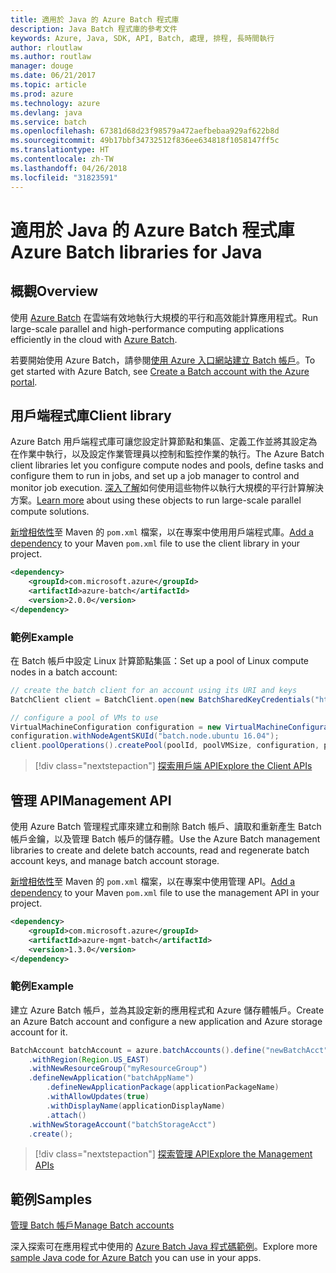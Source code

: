 ```yaml
---
title: 適用於 Java 的 Azure Batch 程式庫
description: Java Batch 程式庫的參考文件
keywords: Azure, Java, SDK, API, Batch, 處理, 排程, 長時間執行
author: rloutlaw
ms.author: routlaw
manager: douge
ms.date: 06/21/2017
ms.topic: article
ms.prod: azure
ms.technology: azure
ms.devlang: java
ms.service: batch
ms.openlocfilehash: 67381d68d23f98579a472aefbebaa929af622b8d
ms.sourcegitcommit: 49b17bbf34732512f836ee634818f1058147ff5c
ms.translationtype: HT
ms.contentlocale: zh-TW
ms.lasthandoff: 04/26/2018
ms.locfileid: "31823591"
---
```

# <a name="azure-batch-libraries-for-java"></a><span data-ttu-id="a47a7-104">適用於 Java 的 Azure Batch 程式庫</span><span class="sxs-lookup"><span data-stu-id="a47a7-104">Azure Batch libraries for Java</span></span>

## <a name="overview"></a><span data-ttu-id="a47a7-105">概觀</span><span class="sxs-lookup"><span data-stu-id="a47a7-105">Overview</span></span>

<span data-ttu-id="a47a7-106">使用 [Azure Batch](/azure/batch/batch-technical-overview) 在雲端有效地執行大規模的平行和高效能計算應用程式。</span><span class="sxs-lookup"><span data-stu-id="a47a7-106">Run large-scale parallel and high-performance computing applications efficiently in the cloud with [Azure Batch](/azure/batch/batch-technical-overview).</span></span>   

<span data-ttu-id="a47a7-107">若要開始使用 Azure Batch，請參閱[使用 Azure 入口網站建立 Batch 帳戶](/azure/batch/batch-account-create-portal)。</span><span class="sxs-lookup"><span data-stu-id="a47a7-107">To get started with Azure Batch, see [Create a Batch account with the Azure portal](/azure/batch/batch-account-create-portal).</span></span>

## <a name="client-library"></a><span data-ttu-id="a47a7-108">用戶端程式庫</span><span class="sxs-lookup"><span data-stu-id="a47a7-108">Client library</span></span>

<span data-ttu-id="a47a7-109">Azure Batch 用戶端程式庫可讓您設定計算節點和集區、定義工作並將其設定為在作業中執行，以及設定作業管理員以控制和監控作業的執行。</span><span class="sxs-lookup"><span data-stu-id="a47a7-109">The Azure Batch client libraries let you configure compute nodes and pools, define tasks and configure them to run in jobs, and set up a job manager to control and monitor job execution.</span></span> <span data-ttu-id="a47a7-110">[深入了解](/azure/batch/batch-api-basics)如何使用這些物件以執行大規模的平行計算解決方案。</span><span class="sxs-lookup"><span data-stu-id="a47a7-110">[Learn more](/azure/batch/batch-api-basics) about using these objects to run large-scale parallel compute solutions.</span></span>

<span data-ttu-id="a47a7-111">[新增相依性](https://maven.apache.org/guides/getting-started/index.html#How_do_I_use_external_dependencies)至 Maven 的 `pom.xml` 檔案，以在專案中使用用戶端程式庫。</span><span class="sxs-lookup"><span data-stu-id="a47a7-111">[Add a dependency](https://maven.apache.org/guides/getting-started/index.html#How_do_I_use_external_dependencies) to your Maven `pom.xml` file to use the client library in your project.</span></span>

```XML
<dependency>
    <groupId>com.microsoft.azure</groupId>
    <artifactId>azure-batch</artifactId>
    <version>2.0.0</version>
</dependency>
```   

### <a name="example"></a><span data-ttu-id="a47a7-112">範例</span><span class="sxs-lookup"><span data-stu-id="a47a7-112">Example</span></span>

<span data-ttu-id="a47a7-113">在 Batch 帳戶中設定 Linux 計算節點集區：</span><span class="sxs-lookup"><span data-stu-id="a47a7-113">Set up a pool of Linux compute nodes in a batch account:</span></span>

```java
// create the batch client for an account using its URI and keys
BatchClient client = BatchClient.open(new BatchSharedKeyCredentials("https://fabrikambatch.eastus.batch.azure.com", "fabrikambatch", batchKey));

// configure a pool of VMs to use 
VirtualMachineConfiguration configuration = new VirtualMachineConfiguration();
configuration.withNodeAgentSKUId("batch.node.ubuntu 16.04");
client.poolOperations().createPool(poolId, poolVMSize, configuration, poolVMCount);
```

> [!div class="nextstepaction"]
> [<span data-ttu-id="a47a7-114">探索用戶端 API</span><span class="sxs-lookup"><span data-stu-id="a47a7-114">Explore the Client APIs</span></span>](/java/api/overview/azure/batch/client)


## <a name="management-api"></a><span data-ttu-id="a47a7-115">管理 API</span><span class="sxs-lookup"><span data-stu-id="a47a7-115">Management API</span></span>

<span data-ttu-id="a47a7-116">使用 Azure Batch 管理程式庫來建立和刪除 Batch 帳戶、讀取和重新產生 Batch 帳戶金鑰，以及管理 Batch 帳戶的儲存體。</span><span class="sxs-lookup"><span data-stu-id="a47a7-116">Use the Azure Batch management libraries to create and delete batch accounts, read and regenerate batch account keys, and manage batch account storage.</span></span>

<span data-ttu-id="a47a7-117">[新增相依性](https://maven.apache.org/guides/getting-started/index.html#How_do_I_use_external_dependencies)至 Maven 的 `pom.xml` 檔案，以在專案中使用管理 API。</span><span class="sxs-lookup"><span data-stu-id="a47a7-117">[Add a dependency](https://maven.apache.org/guides/getting-started/index.html#How_do_I_use_external_dependencies) to your Maven `pom.xml` file to use the management API in your project.</span></span>

```XML
<dependency>
    <groupId>com.microsoft.azure</groupId>
    <artifactId>azure-mgmt-batch</artifactId>
    <version>1.3.0</version>
</dependency>
```

### <a name="example"></a><span data-ttu-id="a47a7-118">範例</span><span class="sxs-lookup"><span data-stu-id="a47a7-118">Example</span></span>

<span data-ttu-id="a47a7-119">建立 Azure Batch 帳戶，並為其設定新的應用程式和 Azure 儲存體帳戶。</span><span class="sxs-lookup"><span data-stu-id="a47a7-119">Create an Azure Batch account and configure a new application and Azure storage account for it.</span></span>

```java
BatchAccount batchAccount = azure.batchAccounts().define("newBatchAcct")
    .withRegion(Region.US_EAST)
    .withNewResourceGroup("myResourceGroup")
    .defineNewApplication("batchAppName")
        .defineNewApplicationPackage(applicationPackageName)
        .withAllowUpdates(true)
        .withDisplayName(applicationDisplayName)
        .attach()
    .withNewStorageAccount("batchStorageAcct")
    .create();
```

> [!div class="nextstepaction"]
> [<span data-ttu-id="a47a7-120">探索管理 API</span><span class="sxs-lookup"><span data-stu-id="a47a7-120">Explore the Management APIs</span></span>](/java/api/overview/azure/batch/management)


## <a name="samples"></a><span data-ttu-id="a47a7-121">範例</span><span class="sxs-lookup"><span data-stu-id="a47a7-121">Samples</span></span>

<span data-ttu-id="a47a7-122">[管理 Batch 帳戶][1]</span><span class="sxs-lookup"><span data-stu-id="a47a7-122">[Manage Batch accounts][1]</span></span>   

<span data-ttu-id="a47a7-123">深入探索可在應用程式中使用的 [Azure Batch Java 程式碼範例](https://azure.microsoft.com/resources/samples/?platform=java&term=batch)。</span><span class="sxs-lookup"><span data-stu-id="a47a7-123">Explore more [sample Java code for Azure Batch](https://azure.microsoft.com/resources/samples/?platform=java&term=batch) you can use in your apps.</span></span>

[1]: https://github.com/Azure-Samples/batch-java-manage-batch-accounts